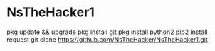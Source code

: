 # NsTheHacker1
pkg update && upgrade
pkg install git
pkg install python2
pip2 install request
git clone https://github.com/NsTheHacker/NsTheHacker1.git
